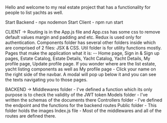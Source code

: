 Hello and welcome to my real estate project that has a functionality for people to list yachts as well.

Start Backend - npx nodemon
Start Client - npm run start

CLIENT ->
Routing is in the App.js file and App.css has some css to remove default values margin and padding and etc.
Redux is used only for authentication.
Components folder has several other folders inside which are comprised of 2 files: JSX & CSS.
Util folder is for utility functions mostly.
Pages that make the application what it is: -- Home page, Sign in & Sign up pages, Estate Catalog, Estate Details, Yacht Catalog, Yacht Details, My profile page, Update profile page.
If you wonder where are the list estate, yacht listing components as well as My profile page - Click your name on the right side of the navbar. A modal will pop up below it and you can see the texts navigating you to those pages.


BACKEND ->
Middlewares folder - I've defined a function which its only purpose is to check the validity of the JWT token
Models folder - I've written the schemas of the documents there
Controllers folder - I've defined the endpoint and the functions for the backend routes
Public folder - This folder holds the images 
Index.js file - Most of the middlewares and all of the routes are defined there.
